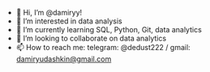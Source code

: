 - 👋 Hi, I’m @damiryy!
- 👀 I’m interested in data analysis
- 🌱 I’m currently learning SQL, Python, Git, data analytics
- 💞️ I’m looking to collaborate on data analytics
- 📫 How to reach me: telegram: @dedust222 / gmail: damiryudashkin@gmail.com








<!---
damiryy/damiryy is a ✨ special ✨ repository because its `README.md` (this file) appears on your GitHub profile.
You can click the Preview link to take a look at your changes.
--->
